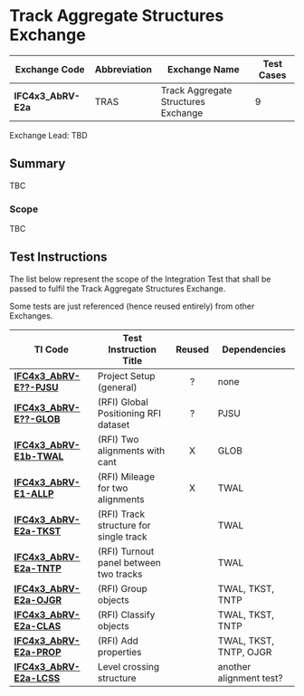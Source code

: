 # Track Aggregate Structures Exchange

| Exchange Code       | Abbreviation | Exchange Name                       | Test Cases |
|---------------------|--------------|-------------------------------------|------------|
| **IFC4x3_AbRV-E2a** | TRAS         | Track Aggregate Structures Exchange | 9          |

Exchange Lead: TBD

## Summary

TBC

### Scope

TBC

## Test Instructions
The list below represent the scope of the Integration Test that shall be passed to fulfil the Track Aggregate Structures Exchange.

Some tests are just referenced (hence reused entirely) from other Exchanges.

| TI Code                            | Test Instruction Title                 | Reused | Dependencies            |
|------------------------------------|----------------------------------------|:------:|-------------------------|
| [**IFC4x3_AbRV-E??-PJSU**](./PJSU) | Project Setup (general)                | ?      | none                    |
| [**IFC4x3_AbRV-E??-GLOB**](./GLOB) | (RFI) Global Positioning RFI dataset   | ?      | PJSU                    |
| [**IFC4x3_AbRV-E1b-TWAL**](./TWAL) | (RFI) Two alignments with cant         | X      | GLOB                    |
| [**IFC4x3_AbRV-E1-ALLP**](./ALLP)  | (RFI) Mileage for two alignments       | X      | TWAL                    |
| [**IFC4x3_AbRV-E2a-TKST**](./TKST) | (RFI) Track structure for single track |        | TWAL                    |
| [**IFC4x3_AbRV-E2a-TNTP**](./TNTP) | (RFI) Turnout panel between two tracks |        | TWAL                    |
| [**IFC4x3_AbRV-E2a-OJGR**](./OJGR) | (RFI) Group objects                    |        | TWAL, TKST, TNTP        |
| [**IFC4x3_AbRV-E2a-CLAS**](./CLAS) | (RFI) Classify objects                 |        | TWAL, TKST, TNTP        |
| [**IFC4x3_AbRV-E2a-PROP**](./PROP) | (RFI) Add properties                   |        | TWAL, TKST, TNTP, OJGR  |
| [**IFC4x3_AbRV-E2a-LCSS**](./LCSS) | Level crossing structure               |        | another alignment test? |

